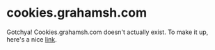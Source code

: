 # cookies.grahamsh.com

Gotchya! Cookies.grahamsh.com doesn't actually exist. To make it up, here's a nice [link](https://www.youtube.com/watch?v=dQw4w9WgXcQ).
